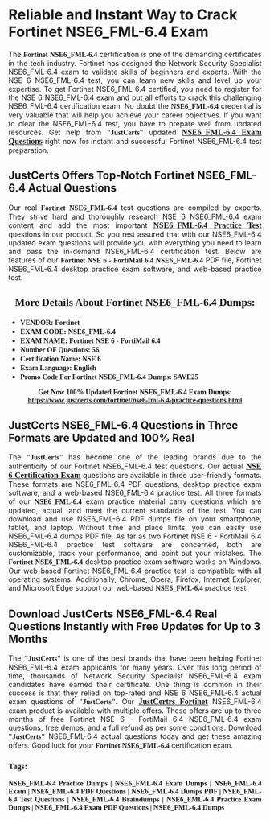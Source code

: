 <h1><strong>Reliable and Instant Way to Crack Fortinet NSE6_FML-6.4 Exam</strong></h1>

<p style="text-align: justify;">The <span style="font-family:Georgia,serif;"><strong>Fortinet NSE6_FML-6.4</strong></span> certification is one of the demanding certificates in the tech industry. Fortinet has designed the Network Security Specialist NSE6_FML-6.4 exam to validate skills of beginners and experts. With the NSE 6 NSE6_FML-6.4 test, you can learn new skills and level up your expertise. To get Fortinet NSE6_FML-6.4 certified, you need to register for the NSE 6 NSE6_FML-6.4 exam and put all efforts to crack this challenging NSE6_FML-6.4 certification exam. No doubt the <span style="font-family:Georgia,serif;"><strong> NSE6_FML-6.4</strong></span> credential is very valuable that will help you achieve your career objectives. If you want to clear the NSE6_FML-6.4 test, you have to prepare well from updated resources. Get help from <span style="font-size:14px;"><span style="font-family:Georgia,serif;"><strong>"JustCerts"</strong></span></span> updated <a href="https://www.justcerts.com/fortinet/nse6-fml-6.4-practice-questions.html"><span style="font-size:16px;"><span style="font-family:Georgia,serif;"><strong>NSE6_FML-6.4 Exam Questions</strong></span></span></a> right now for instant and successful Fortinet NSE6_FML-6.4 test preparation.</p>

<h2><strong>JustCerts Offers Top-Notch Fortinet NSE6_FML-6.4 Actual Questions </strong></h2>

<p style="text-align: justify;">Our real <span style="font-family:Georgia,serif;"><strong>Fortinet NSE6_FML-6.4</strong></span> test questions are compiled by experts. They strive hard and thoroughly research NSE 6 NSE6_FML-6.4 exam content and add the most important <a href="https://www.justcerts.com/fortinet/nse6-fml-6.4-practice-questions.html"><span style="font-size:16px;"><span style="font-family:Georgia,serif;"><strong>NSE6_FML-6.4 Practice Test</strong></span></span></a> questions in our product. So you rest assured that with our NSE6_FML-6.4 updated exam questions will provide you with everything you need to learn and pass the in-demand NSE6_FML-6.4 certification test. Below are features of our <span style="font-family:Georgia,serif;"><strong>Fortinet NSE 6 - FortiMail 6.4 NSE6_FML-6.4</strong></span> PDF file, Fortinet NSE6_FML-6.4 desktop practice exam software, and web-based practice test.</p>

<h2 style="text-align: center;"><strong><span style="font-family:Georgia,serif;">More Details About Fortinet NSE6_FML-6.4 Dumps:</span></strong></h2>

<ul>
	<li style="text-align: justify;"><span style="font-size:14px;"><span style="font-family:Georgia,serif;"><strong>VENDOR: Fortinet</strong></span></span></li>
	<li style="text-align: justify;"><span style="font-size:14px;"><span style="font-family:Georgia,serif;"><strong>EXAM CODE: NSE6_FML-6.4</strong></span></span></li>
	<li style="text-align: justify;"><span style="font-size:14px;"><span style="font-family:Georgia,serif;"><strong>EXAM NAME: Fortinet NSE 6 - FortiMail 6.4</strong></span></span></li>
	<li style="text-align: justify;"><span style="font-size:14px;"><span style="font-family:Georgia,serif;"><strong>Number OF Questions: 56</strong></span></span></li>
	<li style="text-align: justify;"><span style="font-size:14px;"><span style="font-family:Georgia,serif;"><strong>Certification Name: NSE 6</strong></span></span></li>
	<li style="text-align: justify;"><span style="font-size:14px;"><span style="font-family:Georgia,serif;"><strong>Exam Language: English</strong></span></span></li>
	<li style="text-align: justify;"><span style="font-size:14px;"><span style="font-family:Georgia,serif;"><strong>Promo Code For Fortinet NSE6_FML-6.4 Dumps: SAVE25</strong></span></span></li>
</ul>

<p style="text-align: center;"><strong><span style="font-family:Georgia,serif;"><span style="font-size:14px;">Get Now 100% Updated Fortinet NSE6_FML-6.4 Exam Dumps:</span> <a href="https://www.justcerts.com/fortinet/nse6-fml-6.4-practice-questions.html">https://www.justcerts.com/fortinet/nse6-fml-6.4-practice-questions.html</a></span></strong></p>

<h2><strong>JustCerts NSE6_FML-6.4 Questions in Three Formats are Updated and 100% Real</strong></h2>

<p style="text-align: justify;">The <span style="font-size:14px;"><span style="font-family:Georgia,serif;"><strong>"JustCerts"</strong></span></span> has become one of the leading brands due to the authenticity of our Fortinet NSE6_FML-6.4 test questions. Our actual <a href="https://www.justcerts.com/fortinet/nse-6-certification-exams.html"><span style="font-size:16px;"><span style="font-family:Georgia,serif;"><strong>NSE 6 Certification Exam</strong></span></span></a> questions are available in three user-friendly formats. These formats are NSE6_FML-6.4 PDF questions, desktop practice exam software, and a web-based NSE6_FML-6.4 practice test. All three formats of our <strong><span style="font-family:Georgia,serif;"> NSE6_FML-6.4</span></strong> exam practice material carry questions which are updated, actual, and meet the current standards of the test. You can download and use NSE6_FML-6.4 PDF dumps file on your smartphone, tablet, and laptop. Without time and place limits, you can easily use NSE6_FML-6.4 dumps PDF file. As far as two Fortinet NSE 6 - FortiMail 6.4 NSE6_FML-6.4 practice test software are concerned, both are customizable, track your performance, and point out your mistakes. The <span style="font-family:Georgia,serif;"><strong>Fortinet NSE6_FML-6.4</strong></span> desktop practice exam software works on Windows. Our web-based Fortinet NSE6_FML-6.4 practice test is compatible with all operating systems. Additionally, Chrome, Opera, Firefox, Internet Explorer, and Microsoft Edge support our web-based <span style="font-family:Georgia,serif;"><strong>NSE6_FML-6.4 </strong></span> practice test.</p>

<h2><strong>Download JustCerts NSE6_FML-6.4 Real Questions Instantly with Free Updates for Up to 3 Months</strong></h2>

<p style="text-align: justify;">The <span style="font-family:Georgia,serif;"><span style="font-size:14px;"><strong>"JustCerts"</strong></span></span> is one of the best brands that have been helping Fortinet NSE6_FML-6.4 exam applicants for many years. Over this long period of time, thousands of Network Security Specialist NSE6_FML-6.4 exam candidates have earned their certificate. One thing is common in their success is that they relied on top-rated and NSE 6 NSE6_FML-6.4 actual exam questions of <span style="font-family:Georgia,serif;"><span style="font-size:14px;"><strong>"JustCerts"</strong></span></span>. Our <a href="https://www.justcerts.com/fortinet-certification-exams.html"><span style="font-size:16px;"><span style="font-family:Georgia,serif;"><strong>JustCertrs Fortinet</strong></span></span></a> NSE6_FML-6.4 exam product is available with multiple offers. These offers are up to three months of free Fortinet NSE 6 - FortiMail 6.4 NSE6_FML-6.4 exam questions, free demos, and a full refund as per some conditions. Download <span style="font-family:Georgia,serif;"><span style="font-size:14px;"><strong>"JustCerts"</strong></span></span> NSE6_FML-6.4 actual questions today and get these amazing offers. Good luck for your <span style="font-family:Georgia,serif;"><strong>Fortinet NSE6_FML-6.4</strong></span> certification exam.</p>

<h3 style="text-align: justify;"><span style="font-family:Georgia,serif;"><strong>Tags:</strong></span></h3>

<p style="text-align: justify;"><span style="font-family:Georgia,serif;"><strong>NSE6_FML-6.4 Practice Dumps | NSE6_FML-6.4 Exam Dumps | NSE6_FML-6.4 Exam | NSE6_FML-6.4 PDF Questions | NSE6_FML-6.4 Dumps PDF | NSE6_FML-6.4 Test Questions | NSE6_FML-6.4 Braindumps | NSE6_FML-6.4 Practice Exam Dumps | NSE6_FML-6.4 Exam PDF Questions | NSE6_FML-6.4 Dumps</strong></span></p>
